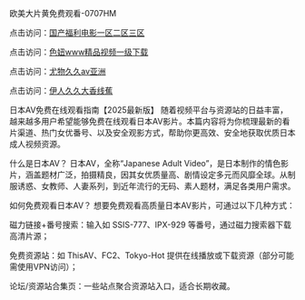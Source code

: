 欧美大片黄免费观看-0707HM

点击访问：<a href="https://gsd-agv.pages.dev/">国产福利电影一区二区三区</a>

点击访问：<a href="https://tfda.pages.dev/">色妞www精品视频一级下载</a>

点击访问：<a href="https://cfad.pages.dev/">尤物久久av亚洲</a>

点击访问：<a href="https://rtj-3zo.pages.dev/">伊人久久大香线蕉</a>

日本AV免费在线观看指南【2025最新版】
随着视频平台与资源站的日益丰富，越来越多用户希望能够免费在线观看日本AV影片。本篇内容将为你梳理最新的看片渠道、热门女优番号、以及安全观影方式，帮助你更高效、安全地获取优质日本成人视频资源。

什么是日本AV？
日本AV，全称“Japanese Adult Video”，是日本制作的情色影片，涵盖题材广泛，拍摄精良，因其女优质量高、剧情设定多元而风靡全球。从制服诱惑、女教师、人妻系列，到近年流行的无码、素人题材，满足各类用户需求。

如何免费观看日本AV？
想要免费观看高质量日本AV影片，可通过以下几种方式：

磁力链接+番号搜索：输入如 SSIS-777、IPX-929 等番号，通过磁力搜索器下载高清片源；

免费资源站：如 ThisAV、FC2、Tokyo-Hot 提供在线播放或下载资源（部分可能需使用VPN访问）；

论坛/资源站合集页：一些站点聚合资源站入口，适合长期收藏。


<span style="display:none;">[Canonical link](https://github.com/hjl678/3456 ）</span>
